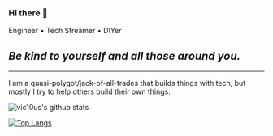 ### Hi there 👋
Engineer • Tech Streamer • DIYer

## _Be kind to yourself and all those around you._

___
I am a quasi-polygot/jack-of-all-trades that builds things with tech, but mostly I try to help others build their own things.

![vic10us's github stats](https://github-readme-stats.vercel.app/api?username=vic10us&count_private=true&show_icons=true&theme=algolia)

[![Top Langs](https://github-readme-stats.vercel.app/api/top-langs/?username=vic10us&layout=compact&theme=algolia)](https://github.com/vic10us/github-readme-stats)

<!--
**vic10us/vic10us** is a ✨ _special_ ✨ repository because its `README.md` (this file) appears on your GitHub profile.


Here are some ideas to get you started:

- 🔭 I’m currently working on ...
- 🌱 I’m currently learning ...
- 👯 I’m looking to collaborate on ...
- 🤔 I’m looking for help with ...
- 💬 Ask me about ...
- 📫 How to reach me: ...
- 😄 Pronouns: ...
- ⚡ Fun fact: ...
-->

<!-- Icons -->

[1.2]: https://raw.githubusercontent.com/vic10us/vic10us/main/icons8-twitter-circled-16.png (Twitter)
[2.2]: https://raw.githubusercontent.com/vic10us/vic10us/main/icons8-linkedin-circled-16.png (LinkedIn)
[3.2]: https://raw.githubusercontent.com/vic10us/vic10us/main/icons8-twitch-16-2.png (Twitch)
[4.2]: https://raw.githubusercontent.com/vic10us/vic10us/main/icons8-discord-16-2.png (Discord)

<!-- Links to your social media accounts -->

[1]: https://twitter.com/vic10us
[2]: https://twitch.tv/vic10usx
